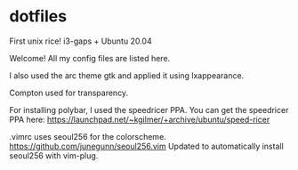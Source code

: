 # dotfiles
First unix rice! i3-gaps + Ubuntu 20.04

Welcome!
All my config files are listed here.

I also used the arc theme gtk and applied it using lxappearance.

Compton used for transparency.

For installing polybar, I used the speedricer PPA.
You can get the speedricer PPA here: https://launchpad.net/~kgilmer/+archive/ubuntu/speed-ricer

.vimrc uses seoul256 for the colorscheme. https://github.com/junegunn/seoul256.vim
Updated to automatically install seoul256 with vim-plug.
